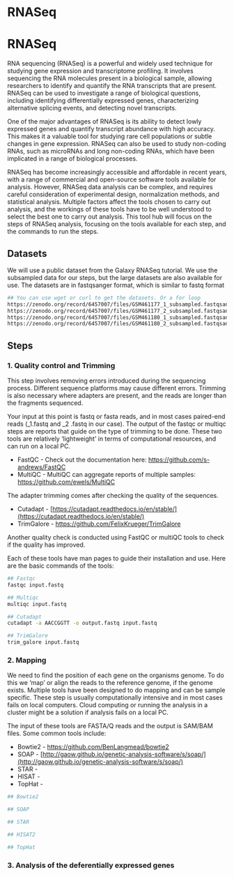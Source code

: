 # RNASeq

# RNASeq

RNA sequencing (RNASeq) is a powerful and widely used technique for studying gene expression and transcriptome profiling. It involves sequencing the RNA molecules present in a biological sample, allowing researchers to identify and quantify the RNA transcripts that are present. RNASeq can be used to investigate a range of biological questions, including identifying differentially expressed genes, characterizing alternative splicing events, and detecting novel transcripts.

One of the major advantages of RNASeq is its ability to detect lowly expressed genes and quantify transcript abundance with high accuracy. This makes it a valuable tool for studying rare cell populations or subtle changes in gene expression. RNASeq can also be used to study non-coding RNAs, such as microRNAs and long non-coding RNAs, which have been implicated in a range of biological processes.

RNASeq has become increasingly accessible and affordable in recent years, with a range of commercial and open-source software tools available for analysis. However, RNASeq data analysis can be complex, and requires careful consideration of experimental design, normalization methods, and statistical analysis. Multiple factors affect the tools chosen to carry out analysis, and the workings of these tools have to be well understood to select the best one to carry out analysis. This tool hub will focus on the steps of RNASeq analysis, focusing on the tools available for each step, and the commands to run the steps.

## Datasets

We will use a public dataset from the Galaxy RNASeq tutorial. We use the subsampled data for our steps, but the large datasets are also available for use. The datasets are in fastqsanger format, which is similar to fastq format

```bash
## You can use wget or curl to get the datasets. Or a for loop
https://zenodo.org/record/6457007/files/GSM461177_1_subsampled.fastqsanger
https://zenodo.org/record/6457007/files/GSM461177_2_subsampled.fastqsanger
https://zenodo.org/record/6457007/files/GSM461180_1_subsampled.fastqsanger
https://zenodo.org/record/6457007/files/GSM461180_2_subsampled.fastqsanger
```

## Steps

### 1. Quality control and Trimming

This step involves removing errors introduced during the sequencing process. Different sequence platforms may cause different errors. Trimming is also necessary where adapters are present, and the reads are longer than the fragments sequenced. 

Your input at this point is fastq or fasta reads, and in most cases paired-end reads (_1.fastq and _2 .fastq in our case). The output of the fastqc or multiqc steps are reports that guide on the type of trimming to be done. These two tools are relatively ‘lightweight’ in terms of computational resources, and can run on a local PC.  

- FastQC - Check out the documentation here:  https://github.com/s-andrews/FastQC
- MultiQC - MultiQC can aggregate reports of multiple samples: https://github.com/ewels/MultiQC

The adapter trimming comes after checking the quality of the sequences. 

- Cutadapt - [https://cutadapt.readthedocs.io/en/stable/](https://cutadapt.readthedocs.io/en/stable/)
- TrimGalore - https://github.com/FelixKrueger/TrimGalore

Another quality check is conducted using FastQC or multiQC tools to check if the quality has improved. 

Each of these tools have man pages to guide their installation and use. Here are the basic commands of the tools:

```bash
## Fastqc
fastqc input.fastq

## Multiqc
multiqc input.fastq

## Cutadapt
cutadapt -a AACCGGTT -o output.fastq input.fastq

## TrimGalore
trim_galore input.fastq
```

### 2. Mapping

We need to find the position of each gene on the organisms genome. To do this we ‘map’ or align the reads to the reference genome, if the genome exists. Multiple tools have been designed to do mapping and can be sample specific. These step is usually computationally intensive and in most cases fails on local computers. Cloud computing or running the analysis in a cluster might be a solution if analysis fails on a local PC. 

The input of these tools are FASTA/Q reads and the output is SAM/BAM files. Some common tools include: 

- Bowtie2 - https://github.com/BenLangmead/bowtie2
- SOAP - [http://gaow.github.io/genetic-analysis-software/s/soap/](http://gaow.github.io/genetic-analysis-software/s/soap/)
- STAR -
- HISAT -
- TopHat -

```bash
## Bowtie2

## SOAP

## STAR

## HISAT2

## TopHat
```

### 3. Analysis of the deferentially expressed genes